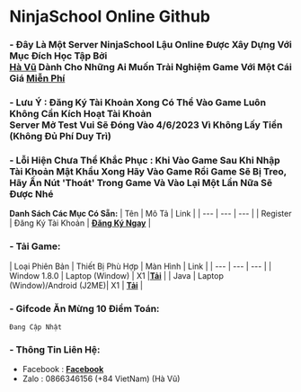 # **NinjaSchool Online Github**<br>
### - Đây Là Một Server NinjaSchool Lậu Online Được Xây Dựng Với Mục Đích Học Tập Bởi <br>**[Hà Vũ](https://www.facebook.com/blocked.id.havu)** Dành Cho Những Ai Muốn Trải Nghiệm Game Với Một Cái Giá [Miễn Phí](https://vi.wikipedia.org/wiki/Mi%E1%BB%85n_ph%C3%AD#:~:text=Mi%E1%BB%85n%20ph%C3%AD%20l%C3%A0%20m%E1%BB%99t%20t%C3%ADnh,Truy%E1%BB%81n%20h%C3%ACnh%20mi%E1%BB%85n%20ph%C3%AD)<br>
### **- Lưu Ý : Đăng Ký Tài Khoản Xong Có Thể Vào Game Luôn Không Cần Kích Hoạt Tài Khoản<br>Server Mở Test Vui Sẽ Đóng Vào 4/6/2023 Vì Không Lấy Tiền (Không Đủ Phí Duy Trì)**
### **- Lỗi Hiện Chưa Thể Khắc Phục : Khi Vào Game Sau Khi Nhập Tài Khoản Mật Khẩu Xong Hãy Vào Game Rồi Game Sẽ Bị Treo, Hãy Ấn Nút 'Thoát' Trong Game Và Vào Lại Một Lần Nữa Sẽ Được Nhé**
**Danh Sách Các Mục Có Sẵn:**
| Tên | Mô Tả | Link |
| --- | --- | --- |
| Register | Đăng Ký Tài Khoản | **[Đăng Ký Ngay](http://103.180.148.134/reg.php)** |
### **- Tải Game:**
| Loại Phiên Bản | Thiết Bị Phù Hợp | Màn Hình | Link |
| --- | --- | --- |
| Window 1.8.0 | Laptop (Window) | X1 |**[Tải](https://drive.google.com/file/d/1ErmznVfnRs_yAt9_0U2kbdH0AexXBWBe/view?usp=share_link)** |
| Java | Laptop (Window)/Android (J2ME)| X1 | **[Tải](https://drive.google.com/file/d/1wxCXhI3e1hoguy4oaERZctQ47pjTtL8a/view?usp=share_link)** |
### - Gifcode Ăn Mừng 10 Điểm Toán:
```
Đang Cập Nhật
```
### - Thông Tin Liên Hệ:
- Facebook : **[Facebook](https://www.facebook.com/blocked.id.havu)**
- Zalo : 0866346156 (+84 VietNam) (Hà Vũ)
